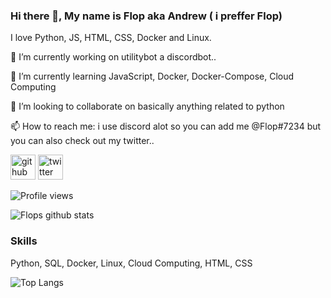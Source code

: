 ### Hi there 👋, My name is Flop aka Andrew ( i preffer Flop)

I love Python, JS, HTML, CSS, Docker and Linux.

🔭 I’m currently working on utilitybot a discordbot.. 

🌱 I’m currently learning JavaScript, Docker, Docker-Compose, Cloud Computing

👯 I’m looking to collaborate on basically anything related to python

📫 How to reach me: i use discord alot so you can add me @Flop#7234 but you can also check out my twitter..


[<img src='https://cdn.jsdelivr.net/npm/simple-icons@3.0.1/icons/github.svg' alt='github' height='40'>](https://github.com/FFlop)  [<img src='https://cdn.jsdelivr.net/npm/simple-icons@3.0.1/icons/twitter.svg' alt='twitter' height='40'>](https://twitter.com/Flop)  


![Profile views](https://gpvc.arturio.dev/FFlop)



![Flops github stats](https://github-readme-stats.vercel.app/api?username=FFlop&show_icons=true&theme=merko)


### Skills

Python, SQL, Docker, Linux, Cloud Computing, HTML, CSS

![Top Langs](https://github-readme-stats.vercel.app/api/top-langs/?username=FFlop&hide=javascript,html)



